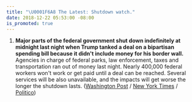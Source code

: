 ```yaml
---
title: "\U0001F6A8 The Latest: Shutdown watch."
date: 2018-12-22 05:53:00 -08:00
is_promoted: true
---
```


1. **Major parts of the federal government shut down indefinitely at midnight last night when Trump tanked a deal on a bipartisan spending bill because it didn't include money for his border wall.** Agencies in charge of federal parks, law enforcement, taxes and transportation ran out of money last night. Nearly 400,000 federal workers won't work or get paid until a deal can be reached. Several services will be also unavailable, and the impacts will get worse the longer the shutdown lasts. ([Washington Post](https://www.washingtonpost.com/politics/trump-leans-on-mcconnell-to-pass-spending-bill-with-border-funding-in-senate/2018/12/21/31bb453a-0517-11e9-b5df-5d3874f1ac36_story.html?utm_term=.1426246a184b) / [New York Times](https://www.nytimes.com/2018/12/21/us/politics/trump-shutdown-border-wall.html) / [Politico](https://www.politico.com/story/2018/12/21/senate-trump-wall-1072331))